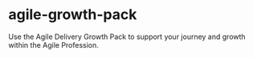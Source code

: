 # agile-growth-pack
Use the Agile Delivery Growth Pack to support your journey and growth within the Agile Profession.
